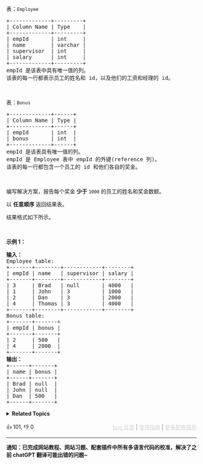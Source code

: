<p>表：<code>Employee</code>&nbsp;</p>

<pre>
+-------------+---------+
| Column Name | Type    |
+-------------+---------+
| empId       | int     |
| name        | varchar |
| supervisor  | int     |
| salary      | int     |
+-------------+---------+
empId 是该表中具有唯一值的列。
该表的每一行都表示员工的姓名和 id，以及他们的工资和经理的 id。
</pre>

<p>&nbsp;</p>

<p>表：<code>Bonus</code></p>

<pre>
+-------------+------+
| Column Name | Type |
+-------------+------+
| empId       | int  |
| bonus       | int  |
+-------------+------+
empId 是该表具有唯一值的列。
empId 是 Employee 表中 empId 的外键(reference 列)。
该表的每一行都包含一个员工的 id 和他们各自的奖金。
</pre>

<p>&nbsp;</p>

<p>编写解决方案，报告每个奖金 <strong>少于</strong> <code>1000</code> 的员工的姓名和奖金数额。</p>

<p>以 <strong>任意顺序</strong> 返回结果表。</p>

<p>结果格式如下所示。</p>

<p>&nbsp;</p>

<p><strong>示例 1：</strong></p>

<pre>
<b>输入：</b>
Employee table:
+-------+--------+------------+--------+
| empId | name   | supervisor | salary |
+-------+--------+------------+--------+
| 3     | Brad   | null       | 4000   |
| 1     | John   | 3          | 1000   |
| 2     | Dan    | 3          | 2000   |
| 4     | Thomas | 3          | 4000   |
+-------+--------+------------+--------+
Bonus table:
+-------+-------+
| empId | bonus |
+-------+-------+
| 2     | 500   |
| 4     | 2000  |
+-------+-------+
<b>输出：</b>
+------+-------+
| name | bonus |
+------+-------+
| Brad | null  |
| John | null  |
| Dan  | 500   |
+------+-------+</pre>

<details><summary><strong>Related Topics</strong></summary>数据库</details><br>

<div>👍 101, 👎 0<span style='float: right;'><span style='color: gray;'><a href='https://github.com/labuladong/fucking-algorithm/issues' target='_blank' style='color: lightgray;text-decoration: underline;'>bug 反馈</a> | <a href='https://labuladong.online/algo/fname.html?fname=jb插件简介' target='_blank' style='color: lightgray;text-decoration: underline;'>使用指南</a> | <a href='https://labuladong.online/algo/' target='_blank' style='color: lightgray;text-decoration: underline;'>更多配套插件</a></span></span></div>

<div id="labuladong"><hr>

**通知：已完成网站教程、网站习题、配套插件中所有多语言代码的校准，解决了之前 chatGPT 翻译可能出错的问题~**

</div>





